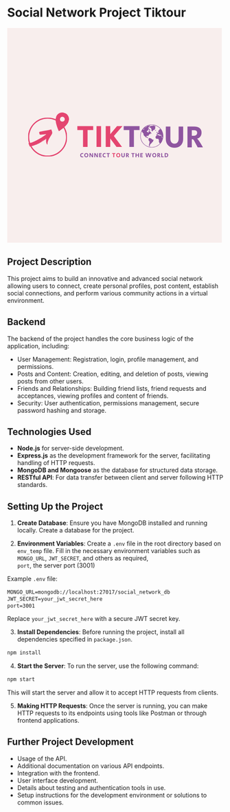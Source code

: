 # Social Network Project Tiktour

![Project Logo](TiktourLogo.png)


## Project Description
This project aims to build an innovative and advanced social network allowing users to connect, create personal profiles, post content, establish social connections, and perform various community actions in a virtual environment.

## Backend
The backend of the project handles the core business logic of the application, including:

- User Management: Registration, login, profile management, and permissions.
- Posts and Content: Creation, editing, and deletion of posts, viewing posts from other users.
- Friends and Relationships: Building friend lists, friend requests and acceptances, viewing profiles and content of friends.
- Security: User authentication, permissions management, secure password hashing and storage.

## Technologies Used
- **Node.js** for server-side development.
- **Express.js** as the development framework for the server, facilitating handling of HTTP requests.
- **MongoDB and Mongoose** as the database for structured data storage.
- **RESTful API**: For data transfer between client and server following HTTP standards.

## Setting Up the Project
1. **Create Database**: Ensure you have MongoDB installed and running locally. Create a database for the project.

2. **Environment Variables**: Create a `.env` file in the root directory based on `env_temp` file. Fill in the necessary environment variables such as `MONGO_URL`, `JWT_SECRET`, and others as required,                 
`port`, the server port (3001) 


 Example `.env` file:
 ```dotenv
 MONGO_URL=mongodb://localhost:27017/social_network_db
 JWT_SECRET=your_jwt_secret_here
 port=3001
 ```

 Replace `your_jwt_secret_here` with a secure JWT secret key.

3. **Install Dependencies**: Before running the project, install all dependencies specified in `package.json`.
 ```bash
 npm install
 ```

4. **Start the Server**: To run the server, use the following command:
 ```bash
 npm start
 ```
 This will start the server and allow it to accept HTTP requests from clients.

5. **Making HTTP Requests**: Once the server is running, you can make HTTP requests to its endpoints using tools like Postman or through frontend applications.

## Further Project Development

- Usage of the API.
- Additional documentation on various API endpoints.
- Integration with the frontend.
- User interface development.
- Details about testing and authentication tools in use.
- Setup instructions for the development environment or solutions to common issues.





